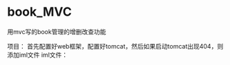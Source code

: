 # book_MVC
用mvc写的book管理的增删改查功能

项目：
首先配置好web框架，配置好tomcat，然后如果启动tomcat出现404，则添加iml文件
iml文件：

[//]: # (<?xml version="1.0" encoding="UTF-8"?>)

[//]: # (<module version="4">)

[//]: # (  <component name="FacetManager">)

[//]: # (    <facet type="web" name="Web">)

[//]: # (      <configuration>)

[//]: # (        <descriptors>)

[//]: # (          <deploymentDescriptor name="web.xml" url="file://$MODULE_DIR$/web/web/WEB-INF/web.xml" />)

[//]: # (          <deploymentDescriptor name="web.xml" url="file://$MODULE_DIR$/web/web/WEB-INF/web.xml" />)

[//]: # (          <deploymentDescriptor name="web.xml" url="file://$MODULE_DIR$/web/WEB-INF/web.xml" />)

[//]: # (        </descriptors>)

[//]: # (        <webroots>)

[//]: # (          <root url="file://$MODULE_DIR$/web" relative="/" />)

[//]: # (        </webroots>)

[//]: # (        <sourceRoots>)

[//]: # (          <root url="file://$MODULE_DIR$/src/main/java" />)

[//]: # (          <root url="file://$MODULE_DIR$/src/main/resources" />)

[//]: # (          <root url="file://$MODULE_DIR$/target/generated-sources/annotations" />)

[//]: # (        </sourceRoots>)

[//]: # (      </configuration>)

[//]: # (    </facet>)

[//]: # (    <facet type="Spring" name="Spring">)

[//]: # (      <configuration>)

[//]: # (        <fileset id="fileset" name="Spring 应用程序上下文" removed="false">)

[//]: # (          <file>file://$MODULE_DIR$/src/main/resources/springmvc-servlet.xml</file>)

[//]: # (          <file>file://$MODULE_DIR$/src/main/resources/mybatis-config.xml</file>)

[//]: # (        </fileset>)

[//]: # (      </configuration>)

[//]: # (    </facet>)

[//]: # (  </component>)

[//]: # (</module>)
